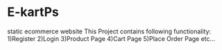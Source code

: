 # E-kartPs
static ecommerce website
This Project contains following functionality:
1)Register
2)Login
3)Product Page
4)Cart Page
5)Place Order Page
etc...
